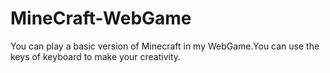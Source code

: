 # MineCraft-WebGame
You can play a basic version of Minecraft in my WebGame.You can use the keys of keyboard to make your creativity.

